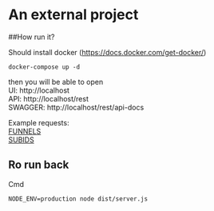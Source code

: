 # An external project

##How run it?


Should install docker (https://docs.docker.com/get-docker/)

```
docker-compose up -d
```

then you will be able to open\
UI: http://localhost \
API: http://localhost/rest \
SWAGGER: http://localhost/rest/api-docs

Example requests:\
[FUNNELS](back/src/http/funnel.http) \
[SUBIDS](back/src/http/subid.http)

## Ro run back

Cmd
```
NODE_ENV=production node dist/server.js
```